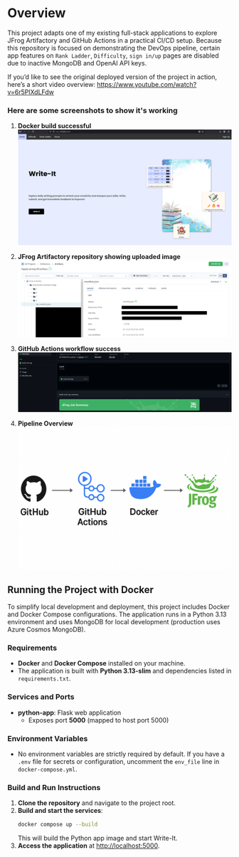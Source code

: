 # Overview

This project adapts one of my existing full-stack applications to explore JFrog Artifactory and GitHub Actions in a practical CI/CD setup.
Because this repository is focused on demonstrating the DevOps pipeline, certain app features on `Rank Ladder`, `Difficulty`, `sign in/up` pages are disabled due to inactive MongoDB and OpenAI API keys.

If you’d like to see the original deployed version of the project in action, here’s a short video overview: https://www.youtube.com/watch?v=6r5PlXdLFdw

### Here are some screenshots to show it's working
1. **Docker build successful**
   ![Docker build](./assets/landing_page_localhost.png)

2. **JFrog Artifactory repository showing uploaded image**
   ![JFrog repo](./assets/artifactory_example.png)

3. **GitHub Actions workflow success**
   ![CI workflow](./assets/github_workflow.png)
    
4. **Pipeline Overview**
  ![CI/CD Pipeline Diagram](./assets/pipeline_diagram.png)

## Running the Project with Docker

To simplify local development and deployment, this project includes Docker and Docker Compose configurations. The application runs in a Python 3.13 environment and uses MongoDB for local development (production uses Azure Cosmos MongoDB).

### Requirements
- **Docker** and **Docker Compose** installed on your machine.
- The application is built with **Python 3.13-slim** and dependencies listed in `requirements.txt`.

### Services and Ports
- **python-app**: Flask web application
  - Exposes port **5000** (mapped to host port 5000)

### Environment Variables
- No environment variables are strictly required by default. If you have a `.env` file for secrets or configuration, uncomment the `env_file` line in `docker-compose.yml`.

### Build and Run Instructions
1. **Clone the repository** and navigate to the project root.
2. **Build and start the services**:
   ```bash
   docker compose up --build
   ```
   This will build the Python app image and start Write-It.
3. **Access the application** at [http://localhost:5000](http://localhost:5000).
